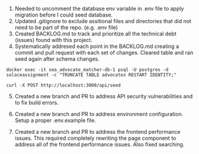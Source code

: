 1. Needed to uncomment the database env variable in .env file to apply migration before I could seed database.
2. Updated .gitignore to exclude assitional files and directories that did not need to be part of the repo. (e.g. .env file)
3. Created BACKLOG.md to track and prioritize all the technical debt (issues) found with this project.
4. Systematically addresed each point in the BACKLOG.md creating a commit and pull request with each set of changes. Cleared table and ran seed again after schema changes.

```docker exec -it sea_advocate_matcher-db-1 psql -U postgres -d solaceassignment -c "TRUNCATE TABLE advocates RESTART IDENTITY;"```

```curl -X POST http://localhost:3000/api/seed```

5. Created a new branch and PR to address API security vulnerabilities and to fix build errors.

6. Created a new branch and PR to address environment configuration. Setup a proper .env.example file.

7. Created a new branch and PR to address the frontend performance issues. This required completely rewriting the page component to address all of the frontend performance issues. Also fixed searching.